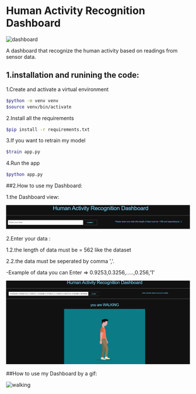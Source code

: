 # Human Activity Recognition Dashboard


![dashboard](https://images.unsplash.com/photo-1520895653685-c739b6db8fce?ixlib=rb-1.2.1&q=85&fm=jpg&crop=entropy&cs=srgb&w=4800')


A dashboard that recognize the human activity based on readings from sensor data.

## 1.installation and runining the code:

1.Create and activate a virtual environment

```bash
$python -m venv venv
$source venv/bin/activate
```

2.Install all the requirements

```bash
$pip install -r requirements.txt
```

3.If you want to retrain my model
```bash
$train app.py
```

4.Run the app

```bash
$python app.py
```

##2.How to use my Dashboard:

1.the Dashboard view:

![dashbroad2](Human_Activity_Recognition/Images/DashboardJPG.JPG)

2.Enter your data :

1.2.the length of data must be = 562 like the dataset

2.2.the data must be seperated by comma ','.

-Example of data you can Enter => 0.9253,0.3256,.....,0.256,'1' 

![walking](Human_Activity_Recognition/Images/walking.JPG)


##How to use my Dashboard by a gif:

![walking](Human_Activity_Recognition/Images/my-project-gif.gif)